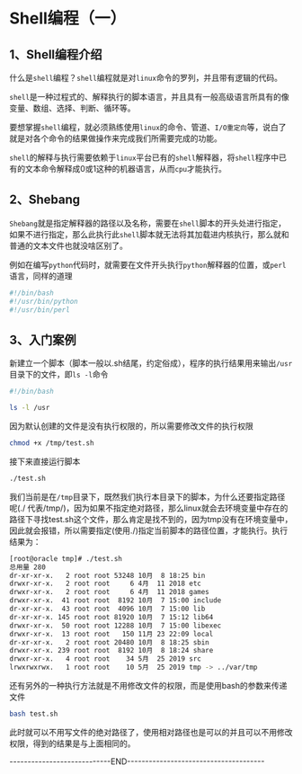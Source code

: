 # Shell编程（一）

## 1、Shell编程介绍

什么是`shell`编程？`shell`编程就是对`linux`命令的罗列，并且带有逻辑的代码。

`shell`是一种过程式的、解释执行的脚本语言，并且具有一般高级语言所具有的像变量、数组、选择、判断、循环等。

要想掌握`shell`编程，就必须熟练使用`linux`的命令、管道、`I/O重定向`等，说白了就是对各个命令的结果做操作来完成我们所需要完成的功能。

`shell`的解释与执行需要依赖于`linux`平台已有的`shell`解释器，将`shell`程序中已有的文本命令解释成0或1这种的机器语言，从而`cpu`才能执行。

## 2、Shebang

`Shebang`就是指定解释器的路径以及名称，需要在`shell`脚本的开头处进行指定，如果不进行指定，那么此执行此`shell`脚本就无法将其加载进内核执行，那么就和普通的文本文件也就没啥区别了。

例如在编写`python`代码时，就需要在文件开头执行`python`解释器的位置，或`perl`语言，同样的道理

```bash
#!/bin/bash
#!/usr/bin/python
#!/usr/bin/perl
```

## 3、入门案例

新建立一个脚本（脚本一般以.sh结尾，约定俗成），程序的执行结果用来输出`/usr`目录下的文件，即`ls -l`命令

```bash
#!/bin/bash

ls -l /usr
```

因为默认创建的文件是没有执行权限的，所以需要修改文件的执行权限

```bash
chmod +x /tmp/test.sh
```

接下来直接运行脚本

```bash
./test.sh
```

我们当前是在`/tmp`目录下，既然我们执行本目录下的脚本，为什么还要指定路径呢(./   代表/tmp/)，因为如果不指定绝对路径，那么linux就会去环境变量中存在的路径下寻找test.sh这个文件，那么肯定是找不到的，因为tmp没有在环境变量中，因此就会报错，所以需要指定(使用./)指定当前脚本的路径位置，才能执行。执行结果为：

```bash
[root@oracle tmp]# ./test.sh 
总用量 280
dr-xr-xr-x.   2 root root 53248 10月  8 18:25 bin
drwxr-xr-x.   2 root root     6 4月  11 2018 etc
drwxr-xr-x.   2 root root     6 4月  11 2018 games
drwxr-xr-x.  41 root root  8192 10月  7 15:00 include
dr-xr-xr-x.  43 root root  4096 10月  7 15:00 lib
dr-xr-xr-x. 145 root root 81920 10月  7 15:12 lib64
drwxr-xr-x.  50 root root 12288 10月  7 15:00 libexec
drwxr-xr-x.  13 root root   150 11月 23 22:09 local
dr-xr-xr-x.   2 root root 20480 10月  8 18:25 sbin
drwxr-xr-x. 239 root root  8192 10月  8 18:24 share
drwxr-xr-x.   4 root root    34 5月  25 2019 src
lrwxrwxrwx.   1 root root    10 5月  25 2019 tmp -> ../var/tmp
```

还有另外的一种执行方法就是不用修改文件的权限，而是使用bash的参数来传递文件

```bash
bash test.sh
```

此时就可以不用写文件的绝对路径了，使用相对路径也是可以的并且可以不用修改权限，得到的结果是与上面相同的。

----------------------------END--------------------------------------